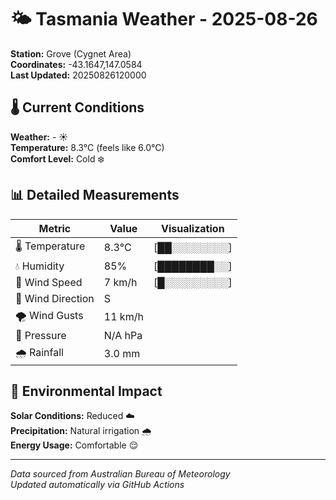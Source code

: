 # 🌤️ Tasmania Weather - 2025-08-26

**Station:** Grove (Cygnet Area)  
**Coordinates:** -43.1647,147.0584  
**Last Updated:** 20250826120000

## 🌡️ Current Conditions

**Weather:** - ☀️  
**Temperature:** 8.3°C (feels like 6.0°C)  
**Comfort Level:** Cold ❄️

## 📊 Detailed Measurements

| Metric | Value | Visualization |
|--------|-------|---------------|
| 🌡️ Temperature | 8.3°C | [██░░░░░░░░] |
| 💧 Humidity | 85% | [████████░░] |
| 💨 Wind Speed | 7 km/h | [█░░░░░░░░░] |
| 🧭 Wind Direction | S | |
| 🌪️ Wind Gusts | 11 km/h | |
| 🔽 Pressure | N/A hPa | |
| 🌧️ Rainfall | 3.0 mm | |

## 🌱 Environmental Impact

**Solar Conditions:** Reduced ☁️  
**Precipitation:** Natural irrigation 🌧️  
**Energy Usage:** Comfortable 😌

---
*Data sourced from Australian Bureau of Meteorology*  
*Updated automatically via GitHub Actions*
